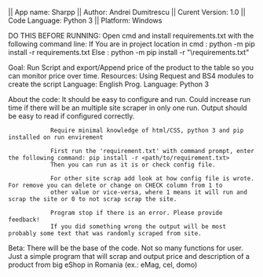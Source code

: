 || App name: Sharpp
|| Author: Andrei Dumitrescu
|| Curent Version: 1.0
|| Code Language: Python 3
|| Platform: Windows

DO THIS BEFORE RUNNING: 
	Open cmd and install requirements.txt with the following command line: 
	If You are in project location in cmd :	python -m pip install -r requirements.txt
	Else :				python -m pip install -r "<path>\requirements.txt"

Goal: Run Script and export/Append price of the product to the table so you can monitor price over time.
Resources: Using Request and BS4 modules to create the script
Language: English
Prog. Language: Python 3

About the code: It should be easy to configure and run. Could increase run time if there will be
				an multiple site scraper in only one run. Output should be easy to read if configured correctly.
				
				Require minimal knowledge of html/CSS, python 3 and pip installed on run envirement
				
				First run the 'requirement.txt' with command prompt, enter the following command: pip install -r <path/to/requirement.txt>
				Then you can run as it is or check config file.
				
				For other site scrap add look at how config file is wrote. For remove you can delete or change on CHECK column from 1 to 
				other value or vice-versa, where 1 means it will run and scrap the site or 0 to not scrap scrap the site.
				
				Program stop if there is an error. Please provide feedback!
				If you did something wrong the output will be most probably some text that was randomly scraped from site.
				
Beta: 	There will be the base of the code. Not so many functions for user. Just a simple program that will scrap and output price and
		description of a product from big eShop in Romania (ex.: eMag, cel, domo)